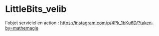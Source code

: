LittleBits_velib
================

l'objet serviciel en action : https://instagram.com/p/4Pk_1bKu6D/?taken-by=mathemagie

